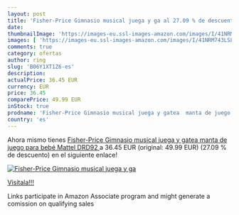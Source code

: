```yaml
---
layout: post
title: 'Fisher-Price Gimnasio musical juega y ga al 27.09 % de descuento'
date: 
thumbnailImage: 'https://images-eu.ssl-images-amazon.com/images/I/41NRM743LSL._SL200_.jpg'
images: [ 'https://images-eu.ssl-images-amazon.com/images/I/41NRM743LSL._SL200_.jpg' ]
comments: true
category: ofertas
author: ring
slug: 'B06Y1XT1Z6-es'
description:
actualPrice: 36.45 EUR
currency: EUR
price: 36.45
comparePrice: 49.99 EUR
inStock: true
prodname: 'Fisher-Price Gimnasio musical juega y gatea  manta de juego para bebé   Mattel DRD92 '
country: 'es'
---
```


Ahora mismo tienes [Fisher-Price Gimnasio musical juega y gatea  manta de juego para bebé   Mattel DRD92 ](https://www.amazon.es/dp/B06Y1XT1Z6/?tag=tolees-21) a 36.45 EUR (original: 49.99 EUR) (27.09 %  de descuento) en el siguiente enlace!

[![Fisher-Price Gimnasio musical juega y ga](https://images-eu.ssl-images-amazon.com/images/I/41NRM743LSL._SL200_.jpg)](https://www.amazon.es/dp/B06Y1XT1Z6/?tag=tolees-21)

[Visítala!!!](https://www.amazon.es/dp/B06Y1XT1Z6/?tag=tolees-21)

Links participate in Amazon Associate program and might generate a comission on qualifying sales
